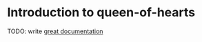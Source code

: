 # Introduction to queen-of-hearts

TODO: write [great documentation](http://jacobian.org/writing/what-to-write/)
